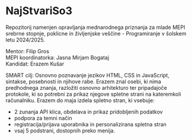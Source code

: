 # NajStvariSo3
Repozitorij namenjen opravljanja mednarodnega priznanja za mlade MEPI srebrne stopnje, poklicne in življenjske veščine - Programiranje v šolskem letu 2024/2025.

Mentor: Filip Gros  
MEPI koordinatorka: Jasna Mirjam Bogataj  
Kandidat: Erazem Kušar  

SMART cilj:
Osnovno poznavanje jezikov HTML, CSS in JavaScript, sintakse, posebnosti in njihove rabe. Erazem znal osebi, ki nima predhodnega znanja, razložiti osnovno arhitekturo ter pripadajoče protokole, ki so potrebni za prikaz njegove
spletne strani na kateremkoli računalniku. Erazem do maja izdela spletno stran, ki vsebuje:
  - 2 zunanja API klica, obdelava in prikaz pridobljenih podatkov
  - podpora za temni način
  - registracija/prijava uporabnika in personalizirana spletna stran
  - vsaj 5 podstrani, dostopnih preko menija.

  

